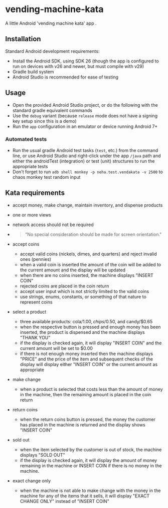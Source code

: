 # vending-machine-kata

A little Android 'vending machine kata' app .

## Installation

Standard Android development requirements: 

* Install the Android SDK, using SDK 26 (though the app is configured to run on devices with v26 and newer, but must compile with v29)
* Gradle build system
* Android Studio is recommended for ease of testing

## Usage

* Open the provided Android Studio project, or do the following with the standard gradle equivalent commands
* Use the `debug` variant (because `release` mode does not have a signing key setup since this is a demo)
* Run the `app` configuration in an emulator or device running Android 7+

### Automated tests

* Run the usual gradle Android test tasks (`test`, etc.) from the command line, or use Android Studio and right-click under the app `/java` path and either the androidTest (integration) or test (unit) structures to run the appropriate tests
* Don't forget to run `adb shell monkey -p neha.test.vendakata -v 2500` to chaos monkey test random input

## Kata requirements

* accept money, make change, maintain inventory, and dispense products
* one or more views
* network access should not be required
* > "No special consideration should be made for screen orientation."
  
* accept coins

  * accept valid coins (nickels, dimes, and quarters) and reject invalid ones (pennies)
  * when a valid coin is inserted the amount of the coin will be added to the current amount and the display will be updated
  * when there are no coins inserted, the machine displays "INSERT COIN"
  * rejected coins are placed in the coin return
  * accept user input which is not strictly limited to the valid coins
  * use strings, enums, constants, or something of that nature to represent coins
  
* select a product

  * three available products: cola/$1.00, chips/$0.50, and candy/$0.65
  * when the respective button is pressed and enough money has been inserted, the product is dispensed and the machine displays "THANK YOU"
  * if the display is checked again, it will display "INSERT COIN" and the current amount will be set to $0.00
  * if there is not enough money inserted then the machine displays "PRICE" and the price of the item and subsequent checks of the display will display either "INSERT COIN" or the current amount as appropriate
  
* make change

  * when a product is selected that costs less than the amount of money in the machine, then the remaining amount is placed in the coin return
  
* return coins

  * when the return coins button is pressed, the money the customer has placed in the machine is returned and the display shows "INSERT COIN"
  
* sold out

  * when the item selected by the customer is out of stock, the machine displays "SOLD OUT"
  * if the display is checked again, it will display the amount of money remaining in the machine or INSERT COIN if there is no money in the machine.
  
* exact change only

  * when the machine is not able to make change with the money in the machine for any of the items that it sells, it will display "EXACT CHANGE ONLY" instead of "INSERT COIN"

